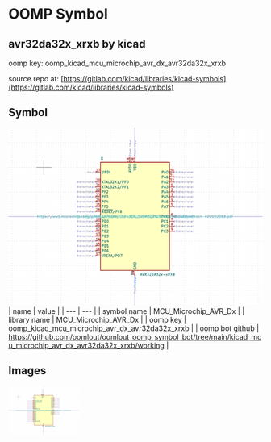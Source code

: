 # OOMP Symbol  
## avr32da32x_xrxb  by kicad  
  
oomp key: oomp_kicad_mcu_microchip_avr_dx_avr32da32x_xrxb  
  
source repo at: [https://gitlab.com/kicad/libraries/kicad-symbols](https://gitlab.com/kicad/libraries/kicad-symbols)  
## Symbol  
  
[![working.png](working_600.png)](working.png)  
| name | value | 
| --- | --- | 
| symbol name | MCU_Microchip_AVR_Dx | 
| library name | MCU_Microchip_AVR_Dx | 
| oomp key | oomp_kicad_mcu_microchip_avr_dx_avr32da32x_xrxb | 
| oomp bot github | https://github.com/oomlout/oomlout_oomp_symbol_bot/tree/main/kicad_mcu_microchip_avr_dx_avr32da32x_xrxb/working | 
## Images  
  
[![working.png](working_140.png)](working.png)  
